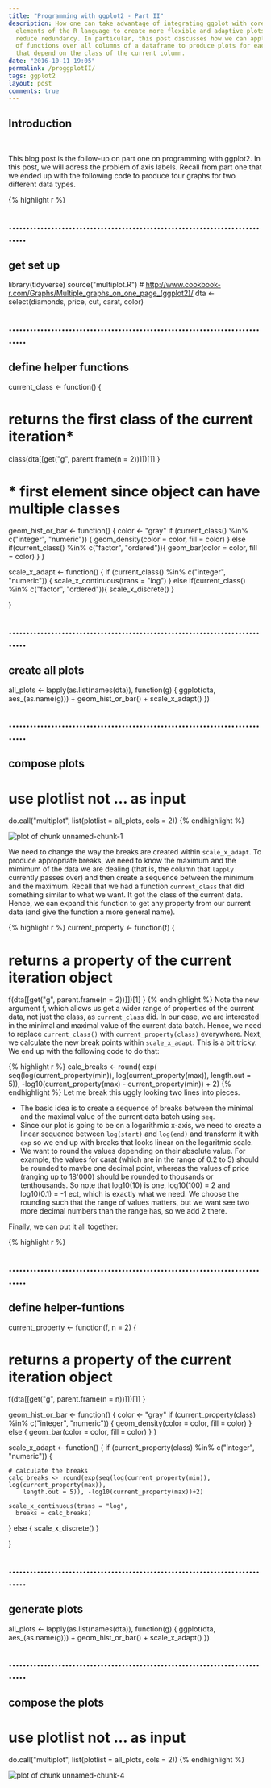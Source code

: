 ```yaml
---
title: "Programming with ggplot2 - Part II"
description: How one can take advantage of integrating ggplot with core 
  elements of the R language to create more flexible and adaptive plots while 
  reduce redundancy. In particular, this post discusses how we can apply a set
  of functions over all columns of a dataframe to produce plots for each column
  that depend on the class of the current column. 
date: "2016-10-11 19:05"
permalink: /proggplotII/
tags: ggplot2
layout: post
comments: true
---
```

## Introduction
<br/>

This blog post is the follow-up on part one on programming with ggplot2. In this
post, we will adress the problem of axis labels. Recall from part one that we ended 
up with the following code to produce four graphs for two different data types.

{% highlight r %}
##  ............................................................................
##  get set up
library(tidyverse)
source("multiplot.R") # http://www.cookbook-r.com/Graphs/Multiple_graphs_on_one_page_(ggplot2)/
dta <- select(diamonds, price, cut, carat, color)


##  ............................................................................
##  define helper functions
current_class <- function() {
  # returns the first class of the current iteration*
  class(dta[[get("g", parent.frame(n = 2))]])[1]
}
# * first element since object can have multiple classes

geom_hist_or_bar <- function() {
  color <- "gray"
  if (current_class() %in% c("integer", "numeric")) {
  geom_density(color = color, fill = color)
  } else if(current_class() %in% c("factor", "ordered")){
  geom_bar(color = color, fill = color)
  }
}

scale_x_adapt <- function() {
  if (current_class() %in% c("integer", "numeric")) {
    scale_x_continuous(trans = "log") 
  } else if(current_class() %in% c("factor", "ordered")){
    scale_x_discrete()
  }
  
}

##  ............................................................................
##  create all plots
all_plots <- lapply(as.list(names(dta)), function(g) {
  ggplot(dta, aes_(as.name(g))) + 
    geom_hist_or_bar() +
    scale_x_adapt()
})


##  ............................................................................
##  compose plots
# use plotlist not ... as input
do.call("multiplot", list(plotlist = all_plots, cols = 2)) 
{% endhighlight %}

![plot of chunk unnamed-chunk-1](/figure/source/2016-10-11-ggplot2II/unnamed-chunk-1-1.png)

We need to change the way the breaks are created within `scale_x_adapt`. To 
produce appropriate breaks, we need to know the maximum and the mimimum of the 
data we are dealing (that is, the column that `lapply` currently passes over) 
and then create a sequence between the minimum and the maximum.
Recall that we had a function `current_class` that did 
something similar to what we want. It got the class of the current data. Hence,
we can expand this function to get any property from our current data (and 
give the function a more general name).

{% highlight r %}
current_property <- function(f) {
  # returns a property of the current iteration object
  f(dta[[get("g", parent.frame(n = 2))]])[1]
}
{% endhighlight %}
Note the new argument f, which allows us get a wider range of properties of
the current data, not just the class, as `current_class` did. 
In our case, we are interested in the minimal and maximal 
value of the current data batch. Hence, we need to replace `current_class()` with
`current_property(class)` everywhere.
Next, we calculate the new break points within `scale_x_adapt`. This is a bit 
tricky. We end up with the following code to do that:

{% highlight r %}
calc_breaks <- round(
  exp(
    seq(log(current_property(min)), log(current_property(max)), length.out = 5)), 
  -log10(current_property(max) - current_property(min)) + 2)
{% endhighlight %}
Let me break this uggly looking two lines into pieces. 
- The basic idea is  to create a sequence of breaks between the minimal and the 
  maximal value of the current data batch using `seq`.
- Since our plot is going to be on a logarithmic x-axis, we need to create a linear sequence 
  between `log(start)` and `log(end)` and transform it with `exp` so we end up
  with breaks that looks linear on the logaritmic scale. 
- We want to round the values depending on their absolute value. For example, 
  the values for carat (which are in the range of 0.2 to 5) should be rounded to
  maybe one decimal point, whereas the values of price (ranging up to 18'000) 
  should be rounded to thousands or tenthousands. 
  So note that log10(10) is one, log10(100) = 2 and log10(0.1) = -1 ect, which 
  is exactly what we need. We choose the rounding such 
  that the range of values matters, but we want see two more decimal numbers 
  than the range has, so we add 2 there. 

Finally, we can put it all together:

{% highlight r %}
##  ............................................................................
##  define helper-funtions
current_property <- function(f, n = 2) {
  # returns a property of the current iteration object
  f(dta[[get("g", parent.frame(n = n))]])[1]
}

geom_hist_or_bar <- function() {
  color <- "gray"
  if (current_property(class) %in% c("integer", "numeric")) {
  geom_density(color = color, fill = color)
  } else {
  geom_bar(color = color, fill = color)
  }
}

scale_x_adapt <- function() {
  if (current_property(class) %in% c("integer", "numeric")) {
    
    # calculate the breaks
    calc_breaks <- round(exp(seq(log(current_property(min)), log(current_property(max)), 
        length.out = 5)), -log10(current_property(max))+2)
    
    scale_x_continuous(trans = "log", 
      breaks = calc_breaks)
  } else {
    scale_x_discrete()
  }
  
}

##  ............................................................................
##  generate plots
all_plots <- lapply(as.list(names(dta)), function(g) { 
  ggplot(dta, aes_(as.name(g))) + 
    geom_hist_or_bar() +
    scale_x_adapt()
})


##  ............................................................................
##  compose the plots 
# use plotlist not ... as input
do.call("multiplot", list(plotlist = all_plots, cols = 2)) 
{% endhighlight %}

![plot of chunk unnamed-chunk-4](/figure/source/2016-10-11-ggplot2II/unnamed-chunk-4-1.png)

